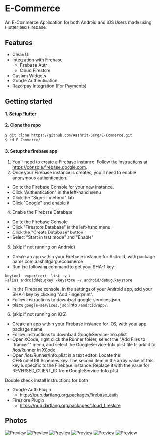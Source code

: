 # E-Commerce

An E-Commerce Application for both Android and iOS Users made using Flutter and Firebase.

## Features

 * Clean UI
 * Integration with Firebase
    * Firebase Auth
    * Cloud Firestore
 * Custom Widgets
 * Google Authentication
 * Razorpay Integration (For Payments)
 
## Getting started

#### 1. [Setup Flutter](https://flutter.io/setup/)

#### 2. Clone the repo

```sh
$ git clone https://github.com/Aashrit-Garg/E-Commerce.git
$ cd E-Commerce/
```

#### 3. Setup the firebase app

1. You'll need to create a Firebase instance. Follow the instructions at https://console.firebase.google.com.
2. Once your Firebase instance is created, you'll need to enable anonymous authentication.

* Go to the Firebase Console for your new instance.
* Click "Authentication" in the left-hand menu
* Click the "Sign-in method" tab
* Click "Google" and enable it

4. Enable the Firebase Database
* Go to the Firebase Console
* Click "Firestore Database" in the left-hand menu
* Click the "Create Database" button
* Select "Start in test mode" and "Enable"

5. (skip if not running on Android)

* Create an app within your Firebase instance for Android, with package name com.aashritgarg.ecommerce
* Run the following command to get your SHA-1 key:

```
keytool -exportcert -list -v \
-alias androiddebugkey -keystore ~/.android/debug.keystore
```

* In the Firebase console, in the settings of your Android app, add your SHA-1 key by clicking "Add Fingerprint".
* Follow instructions to download google-services.json
* place `google-services.json` into `/android/app/`.

6. (skip if not running on iOS)

* Create an app within your Firebase instance for iOS, with your app package name
* Follow instructions to download GoogleService-Info.plist
* Open XCode, right click the Runner folder, select the "Add Files to 'Runner'" menu, and select the GoogleService-Info.plist file to add it to /ios/Runner in XCode
* Open /ios/Runner/Info.plist in a text editor. Locate the CFBundleURLSchemes key. The second item in the array value of this key is specific to the Firebase instance. Replace it with the value for REVERSED_CLIENT_ID from GoogleService-Info.plist

Double check install instructions for both
   - Google Auth Plugin
     - https://pub.dartlang.org/packages/firebase_auth
   - Firestore Plugin
     -  https://pub.dartlang.org/packages/cloud_firestore

## Photos
![Preview](/1.jpg)
![Preview](2.jpg)
![Preview](3.jpg)
![Preview](4.jpg)
![Preview](5.jpg)
![Preview](6.jpg)